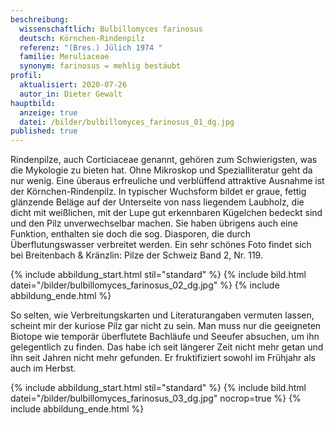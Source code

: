 ```yaml
---
beschreibung:
  wissenschaftlich: Bulbillomyces farinosus
  deutsch: Körnchen-Rindenpilz
  referenz: "(Bres.) Jülich 1974 "
  familie: Meruliaceae
  synonym: farinosus = mehlig bestäubt
profil:
  aktualisiert: 2020-07-26
  autor_in: Dieter Gewalt
hauptbild:
  anzeige: true
  datei: /bilder/bulbillomyces_farinosus_01_dg.jpg
published: true
---
```

Rindenpilze, auch Corticiaceae genannt, gehören zum Schwierigsten, was die Mykologie zu bieten hat. Ohne Mikroskop und Spezialliteratur geht da nur wenig. Eine überaus erfreuliche und verblüffend attraktive Ausnahme ist der Körnchen-Rindenpilz. In typischer Wuchsform bildet er graue, fettig glänzende Beläge auf der Unterseite von nass liegendem Laubholz, die dicht mit weißlichen, mit der Lupe gut erkennbaren Kügelchen bedeckt sind und den Pilz unverwechselbar machen. Sie haben übrigens auch eine Funktion, enthalten sie doch die sog. Diasporen, die durch Überflutungswasser verbreitet werden. Ein sehr schönes Foto findet sich bei Breitenbach & Kränzlin: Pilze der Schweiz Band 2, Nr. 119.

{% include abbildung_start.html stil="standard" %}
{% include bild.html datei="/bilder/bulbillomyces_farinosus_02_dg.jpg" %}
{% include abbildung_ende.html %}

So selten, wie Verbreitungskarten und Literaturangaben vermuten lassen, scheint mir der kuriose Pilz gar nicht zu sein. Man muss nur die geeigneten Biotope wie temporär überflutete Bachläufe und Seeufer absuchen, um ihn gelegentlich zu finden. Das habe ich seit längerer Zeit nicht mehr getan und ihn seit Jahren nicht mehr gefunden. Er fruktifiziert sowohl im Frühjahr als auch im Herbst.

{% include abbildung_start.html stil="standard" %}
{% include bild.html datei="/bilder/bulbillomyces_farinosus_03_dg.jpg" nocrop=true %}
{% include abbildung_ende.html %}
